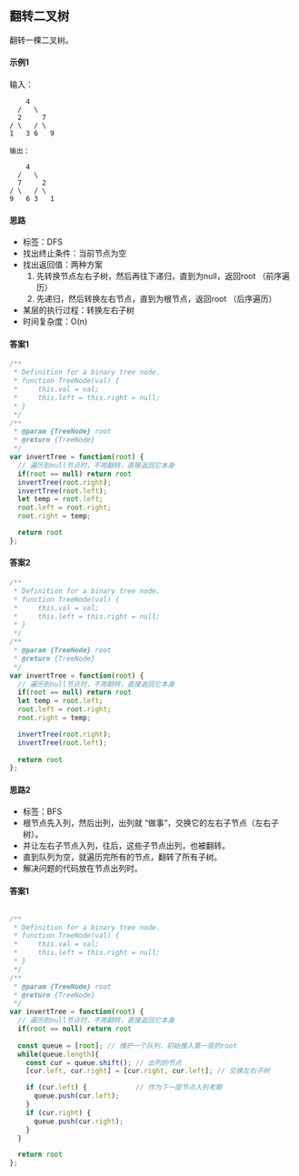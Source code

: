 ## 翻转二叉树
  翻转一棵二叉树。
#### 示例1
   输入：

        4
      /   \
      2     7
    / \   / \
    1   3 6   9

    输出：

        4
      /   \
      7     2
    / \   / \
    9   6 3   1

#### 思路

* 标签：DFS
* 找出终止条件：当前节点为空
* 找出返回值：两种方案
  1. 先转换节点左右子树，然后再往下递归，直到为null，返回root （前序遍历）
  2. 先递归，然后转换左右节点，直到为根节点，返回root （后序遍历）
* 某层的执行过程：转换左右子树
* 时间复杂度：O(n)

#### 答案1

```javascript
/**
 * Definition for a binary tree node.
 * function TreeNode(val) {
 *     this.val = val;
 *     this.left = this.right = null;
 * }
 */
/**
 * @param {TreeNode} root
 * @return {TreeNode}
 */
var invertTree = function(root) {
  // 遍历到null节点时，不用翻转，直接返回它本身
  if(root == null) return root 
  invertTree(root.right);
  invertTree(root.left);
  let temp = root.left;
  root.left = root.right;
  root.right = temp;

  return root
};
```

#### 答案2

```javascript
/**
 * Definition for a binary tree node.
 * function TreeNode(val) {
 *     this.val = val;
 *     this.left = this.right = null;
 * }
 */
/**
 * @param {TreeNode} root
 * @return {TreeNode}
 */
var invertTree = function(root) {
  // 遍历到null节点时，不用翻转，直接返回它本身
  if(root == null) return root 
  let temp = root.left;
  root.left = root.right;
  root.right = temp;

  invertTree(root.right);
  invertTree(root.left);
  
  return root
};
```

#### 思路2

* 标签：BFS
* 根节点先入列，然后出列，出列就 “做事”，交换它的左右子节点（左右子树）。
* 并让左右子节点入列，往后，这些子节点出列，也被翻转。
* 直到队列为空，就遍历完所有的节点，翻转了所有子树。
* 解决问题的代码放在节点出列时。

#### 答案1

```javascript

/**
 * Definition for a binary tree node.
 * function TreeNode(val) {
 *     this.val = val;
 *     this.left = this.right = null;
 * }
 */
/**
 * @param {TreeNode} root
 * @return {TreeNode}
 */
var invertTree = function(root) {
  // 遍历到null节点时，不用翻转，直接返回它本身
  if(root == null) return root 
  
  const queue = [root]; // 维护一个队列，初始推入第一层的root
  while(queue.length){
    const cur = queue.shift(); // 出列的节点
    [cur.left, cur.right] = [cur.right, cur.left]; // 交换左右子树

    if (cur.left) {            // 作为下一层节点入列考察
      queue.push(cur.left);
    }
    if (cur.right) {
      queue.push(cur.right);
    }
  }

  return root
};
```